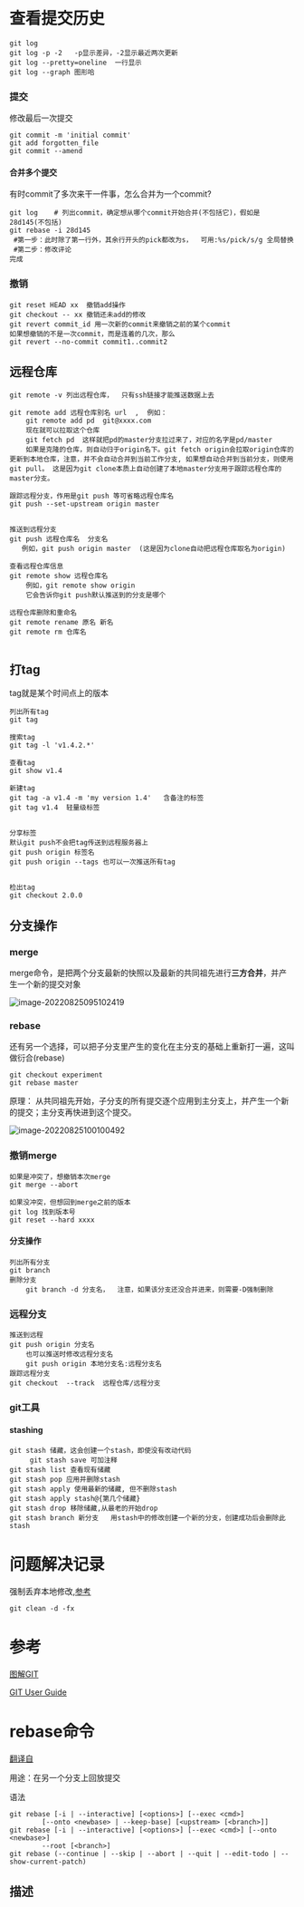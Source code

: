 # 查看提交历史

```shell
git log
git log -p -2   -p显示差异，-2显示最近两次更新
git log --pretty=oneline  一行显示
git log --graph 图形哈
```

### 提交

修改最后一次提交

```shell
git commit -m 'initial commit'
git add forgotten_file
git commit --amend
```

#### 合并多个提交

有时commit了多次来干一件事，怎么合并为一个commit?

```shell
git log    # 列出commit，确定想从哪个commit开始合并(不包括它)，假如是28d145(不包括)
git rebase -i 28d145    
 #第一步：此时除了第一行外，其余行开头的pick都改为s，  可用:%s/pick/s/g 全局替换
 #第二步：修改评论
完成
```





### 撤销

```shell
git reset HEAD xx  撤销add操作
git checkout -- xx 撤销还未add的修改
git revert commit_id 用一次新的commit来撤销之前的某个commit
如果想撤销的不是一次commit，而是连着的几次，那么
git revert --no-commit commit1..commit2
```

## 远程仓库

```shell
git remote -v 列出远程仓库，  只有ssh链接才能推送数据上去

git remote add 远程仓库别名 url  ,  例如：
	git remote add pd  git@xxxx.com
	现在就可以拉取这个仓库
	git fetch pd  这样就把pd的master分支拉过来了，对应的名字是pd/master
	如果是克隆的仓库，则自动归于origin名下。git fetch origin会拉取origin仓库的更新到本地仓库，注意，并不会自动合并到当前工作分支, 如果想自动合并到当前分支，则使用git pull。 这是因为git clone本质上自动创建了本地master分支用于跟踪远程仓库的master分支。

跟踪远程分支，作用是git push 等可省略远程仓库名
git push --set-upstream origin master


推送到远程分支
git push 远程仓库名  分支名
   例如，git push origin master  (这是因为clone自动把远程仓库取名为origin)

查看远程仓库信息
git remote show 远程仓库名
	例如，git remote show origin 
	它会告诉你git push默认推送到的分支是哪个
	
远程仓库删除和重命名
git remote rename 原名 新名
git remote rm 仓库名


```

## 打tag

tag就是某个时间点上的版本

```shell
列出所有tag
git tag

搜索tag
git tag -l 'v1.4.2.*'

查看tag
git show v1.4

新建tag
git tag -a v1.4 -m 'my version 1.4'   含备注的标签
git tag v1.4  轻量级标签


分享标签
默认git push不会把tag传送到远程服务器上
git push origin 标签名
git push origin --tags 也可以一次推送所有tag


检出tag
git checkout 2.0.0
```

## 分支操作

### merge

merge命令，是把两个分支最新的快照以及最新的共同祖先进行**三方合并**，并产生一个新的提交对象

![image-20220825095102419](https://piggo-picture.oss-cn-hangzhou.aliyuncs.com/imageimage-20220825095102419.png)

### rebase

还有另一个选择，可以把子分支里产生的变化在主分支的基础上重新打一遍，这叫做衍合(rebase)

```shell
git checkout experiment
git rebase master
```

原理： 从共同祖先开始，子分支的所有提交逐个应用到主分支上，并产生一个新的提交；主分支再快进到这个提交。

![image-20220825100100492](https://piggo-picture.oss-cn-hangzhou.aliyuncs.com/imageimage-20220825100100492.png)



### 撤销merge

```shell
如果是冲突了，想撤销本次merge
git merge --abort

如果没冲突，但想回到merge之前的版本
git log 找到版本号
git reset --hard xxxx
```



#### 分支操作

```shell
列出所有分支
git branch
删除分支
	git branch -d 分支名，  注意，如果该分支还没合并进来，则需要-D强制删除
```



### 远程分支

```shell
推送到远程
git push origin 分支名
	也可以推送时修改远程分支名
	git push origin 本地分支名:远程分支名
跟踪远程分支
git checkout  --track  远程仓库/远程分支

```

### git工具

#### stashing

```shell
git stash 储藏，这会创建一个stash，即使没有改动代码
	 git stash save 可加注释
git stash list 查看现有储藏
git stash pop 应用并删除stash
git stash apply 使用最新的储藏, 但不删除stash
git stash apply stash@{第几个储藏}
git stash drop 移除储藏,从最老的开始drop
git stash branch 新分支   用stash中的修改创建一个新的分支，创建成功后会删除此stash
```

# 问题解决记录

强制丢弃本地修改,[参考](https://www.cnblogs.com/feifeicui/p/11351433.html)

```shell
git clean -d -fx
```

# 参考

[图解GIT](https://marklodato.github.io/visual-git-guide/index-zh-cn.html#detached)

[GIT User Guide](https://mirrors.edge.kernel.org/pub/software/scm/git/docs/user-manual.html#using-git-rebase)

# rebase命令

[翻译自](https://mirrors.edge.kernel.org/pub/software/scm/git/docs/git-rebase.html)

用途：在另一个分支上回放提交

语法

```shell
git rebase [-i | --interactive] [<options>] [--exec <cmd>]
        [--onto <newbase> | --keep-base] [<upstream> [<branch>]]
git rebase [-i | --interactive] [<options>] [--exec <cmd>] [--onto <newbase>]
        --root [<branch>]
git rebase (--continue | --skip | --abort | --quit | --edit-todo | --show-current-patch)
```

## 描述

